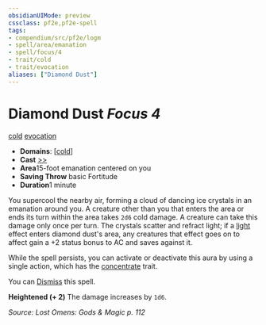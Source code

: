 ```yaml
---
obsidianUIMode: preview
cssclass: pf2e,pf2e-spell
tags:
- compendium/src/pf2e/logm
- spell/area/emanation
- spell/focus/4
- trait/cold
- trait/evocation
aliases: ["Diamond Dust"]
---
```

# Diamond Dust *Focus 4*   
[cold](../../rules/traits/cold.md)  [evocation](../../rules/traits/evocation.md)  

- **Domains**: [[cold](../setting/domains.md#Cold)]
- **Cast** [>>](../../rules/core-rulebook/chapter-9-playing-the-game.md#Actions "Two-Action") 
- **Area**15-foot emanation centered on you
- **Saving Throw**  basic Fortitude
- **Duration**1 minute

You supercool the nearby air, forming a cloud of dancing ice crystals in an emanation around you. A creature other than you that enters the area or ends its turn within the area takes `2d6` cold damage. A creature can take this damage only once per turn. The crystals scatter and refract light; if a [light](../../rules/traits/light.md) effect enters diamond dust's area, any creatures that effect goes on to affect gain a +2 status bonus to AC and saves against it.

While the spell persists, you can activate or deactivate this aura by using a single action, which has the [concentrate](../../rules/traits/concentrate.md) trait.

You can [Dismiss](../../rules/actions/dismiss.md) this spell.

**Heightened (+ 2)** The damage increases by `1d6`.

*Source: Lost Omens: Gods & Magic p. 112*